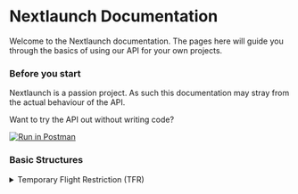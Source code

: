 # Nextlaunch Documentation

Welcome to the Nextlaunch documentation. The pages here will guide you through the basics of using our API for your own
projects.

### Before you start

Nextlaunch is a passion project. As such this documentation may stray from the actual behaviour of the API.

Want to try the API out without writing code?

[![Run in Postman](https://run.pstmn.io/button.svg)](https://app.getpostman.com/run-collection/a79e7d16088a2d207213)

### Basic Structures

<details>
<summary>Temporary Flight Restriction (TFR)</summary>
<br>
<details open>

<summary><strong>Schema</strong></summary>

<br>

### Temporary Flight Restriction

|Field|Type|Description|
|:---:|:---:|:---:|
|id|UUID(v4)/String|The ID of the TFR|
|name|String|The identifier provided by the source|
|location|String|The location of affected by the TFR|
|revision|Number|The number of times this TFR has been revised|
|added|Timestamp|The time this TFR revision was added to the database (UTC/Zulu)|
|start|Timestamp|The time this TFR is scheduled to begin (UTC/Zulu)|
|end|Timestamp|The time this TFR is scheduled to end (UTC/Zulu)
|last Detected|Timestamp|The last time this TFR was detected by the system (UTC/Zulu)|
|status|[Status](#tfr-status)|Status information about the TFR
|description|String|A brief description of the TFR|
|text|String|The raw text of the TFR|
|altitudesAffected|[Altitudes](#tfr-altitudes)|Altitude information for the TFR
|links.map|String|A URL to an image of the areas this TFR affects (Provided by the FAA)|
|links.source|String|A URL to this TFR's source page|

### Status {#tfr-status}

|Field|Type|Description|
|:---:|:---:|:---:|
|withdrawal.withdrawn|Boolean|If the TFR has been withdrawn|
|withdrawal.time|Timestamp/Null|The time the TFR was withdrawn (For a more reliable source, use `TFR.lastDetected`|
|expired|Boolean|If the TFR has expired|
|effective|Boolean|If the TFR is considered "in effect" (current time is between start and end, and the TFR has not been withdrawn)|

### Altitudes {#tfr-altitudes}

|Field|Type|Description|
|:---:|:---:|:---:|
|upper.height|Number|The value of the upper limit|
|upper.unit|String|The units that `upper.height` is measured in|
|upper.inclusive|Boolean|Whether the value of `upper.height` is inclusive, or not|
|upper.trusted|Boolean|Whether or not Nextlaunch can trust the data provided in this upper limit|
|lower.height|Number|The value of the lower limit|
|lower.unit|String|The units that `lower.height` is measured in|
|lower.inclusive|Boolean|Whether the value of `lower.height` is inclusive, or not|
|lower.trusted|Boolean|Whether or not Nextlaunch can trust the data provided in this lower limit|
|Message|String|This altitude pairing expressed in a human readable format|

</details>

<details>
<summary><strong>Sample</strong></summary>
<br>

```json
{
    "id": "797d0a62-3aab-460e-9881-f18f2bd1bc97",
    "name": "1/4530",
    "location": "Cape canaveral, Florida",
    "revision": 0,
    "added": "2021-04-04T00:00:00.000Z",
    "start": "2021-04-07T15:00:00.000Z",
    "end": "2021-04-07T17:24:00.000Z",
    "lastDetected": "2021-04-07T17:28:06.744Z",
    "status": {
        "withdrawal": {
            "withdrawn": true,
            "time": "2021-04-07T17:28:06.744Z"
        },
        "expired": true,
        "effective": false
    },
    "description": "CAPE CANAVERAL, FL, Wednesday, April 07, 2021 UTC",
    "text": "!FDC 1/4530 ZJX FL..AIRSPACE CAPE CANAVERAL, FL..TEMPORARY FLIGHT RESTRICTION. PURSUANT TO 14 CFR SECTION 91.143, SPACE OPERATIONS AREA, AIRCRAFT OPERATIONS ARE PROHIBITED WITHIN AN AREA DEFINED AS 285116N0804219W (OMN141034.4) TO 290730N0803000W (OMN108033.9) THEN CLOCKWISE ON A 30 NM ARC CENTERED ON 283703N0803647W (OMN147048.7) TO 281330N0801600W (OMN145078.4) TO 282501N0803029W (OMN149061.9) TO 282501N0803759W (OMN155058.8) TO 282501N0804144W (OMN157057.4) TO 283121N0804349W (OMN157050.9) TO 283801N0804701W (OMN157043.7) TO 284910N0805044W (OMN154032.2) TO THE POINT OF ORIGIN SFC-FL180 EFFECTIVE 2104071500 UTC UNTIL 2104071724 UTC. 2104071500-2104071724",
    "altitudesAffected": {
        "upper": {
            "height": 180,
            "unit": "FL",
            "inclusive": true,
            "trusted": true
        },
        "lower": {
            "height": 0,
            "unit": "FL",
            "inclusive": true,
            "trusted": true
        },
        "message": "From the surface up to and including FLight Level 180"
    },
    "links": {
        "map": "https://tfr.faa.gov/save_maps/sect_1_4530.gif",
        "source": "https://tfr.faa.gov/save_pages/detail_1_4530.html"
    }
}

```

</details>
</details>
